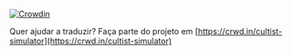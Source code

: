 [![Crowdin](https://badges.crowdin.net/cultist-simulator/localized.svg)](https://crowdin.com/project/cultist-simulator)

Quer ajudar a traduzir? Faça parte do projeto em [https://crwd.in/cultist-simulator](https://crwd.in/cultist-simulator)
